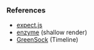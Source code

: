 ### References

- [expect.js](https://github.com/Automattic/expect.js)
- [enzyme](http://airbnb.io/enzyme/docs/api/ShallowWrapper/text.html) (shallow render)
- [GreenSock](https://greensock.com/docs#/HTML5/GSAP/TimelineLite/) (Timeline)
